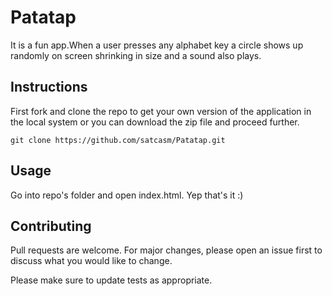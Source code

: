 # Patatap
It is a fun app.When a user presses any alphabet key a circle
shows up randomly on screen shrinking in size
and a sound also plays.


## Instructions

First fork and clone the repo to get your own version of the application in the local system or you can download the zip file and proceed further.

```
git clone https://github.com/satcasm/Patatap.git 
```


## Usage

Go into repo's folder and open index.html. 
Yep that's it :)

## Contributing

Pull requests are welcome. For major changes, please open an issue first to discuss what you would like to change.

Please make sure to update tests as appropriate.
